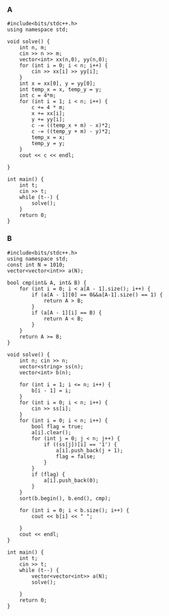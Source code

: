 ### A
	#include<bits/stdc++.h>
	using namespace std;
 
	void solve() {
		int n, m;
		cin >> n >> m;
		vector<int> xx(n,0), yy(n,0);
		for (int i = 0; i < n; i++) {
			cin >> xx[i] >> yy[i];
		}
		int x = xx[0], y = yy[0];
		int temp_x = x, temp_y = y;
		int c = 4*m;
		for (int i = 1; i < n; i++) {
			c += 4 * m;
			x += xx[i];
			y += yy[i];
			c -= ((temp_x + m) - x)*2;
			c -= ((temp_y + m) - y)*2;
			temp_x = x;
			temp_y = y;
		}
		cout << c << endl;
 
	}
 
	int main() {
		int t;
		cin >> t;
		while (t--) {
			solve();
		}
		return 0;
	}


### B
	#include<bits/stdc++.h>
	using namespace std;
	const int N = 1010;
	vector<vector<int>> a(N);

	bool cmp(int& A, int& B) {
		for (int i = 0; i < a[A - 1].size(); i++) {
			if (a[A - 1][0] == 0&&a[A-1].size() == 1) {
				return A > B;
			}
			if (a[A - 1][i] == B) {
				return A < B;
			}
		}
		return A >= B;
	}

	void solve() {
		int n; cin >> n;
		vector<string> ss(n);
		vector<int> b(n);

		for (int i = 1; i <= n; i++) {
			b[i - 1] = i;
		}
		for (int i = 0; i < n; i++) {
			cin >> ss[i];
		}
		for (int i = 0; i < n; i++) {
			bool flag = true;
			a[i].clear();
			for (int j = 0; j < n; j++) {
				if ((ss[j])[i] == '1') {
					a[i].push_back(j + 1);
					flag = false;
				}
			}
			if (flag) {
				a[i].push_back(0);
			}
		}
		sort(b.begin(), b.end(), cmp);

		for (int i = 0; i < b.size(); i++) {
			cout << b[i] << " ";

		}
		cout << endl;
	}

	int main() {
		int t;
		cin >> t;
		while (t--) {
			vector<vector<int>> a(N);
			solve();

		}
		return 0;
	}
